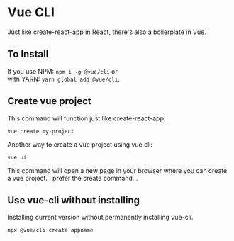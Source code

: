 # Vue CLI

Just like create-react-app in React, there's also a boilerplate in Vue.

## To Install

If you use NPM: `npm i -g @vue/cli` or <br>
with YARN: `yarn global add @vue/cli`.

## Create vue project

This command will function just like create-react-app:
```
vue create my-project
```

Another way to create a vue project using vue cli:
```
vue ui
```
This command will open a new page in your browser where you can create a vue project. I prefer the create command...

## Use vue-cli without installing

Installing current version without permanently installing vue-cli.

```
npx @vue/cli create appname
```